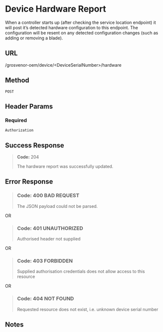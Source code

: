 # Device Hardware Report

When a controller starts up (after checking the service location endpoint) it
will post it’s detected hardware configuration to this endpoint. The
configuration will be resent on any detected configuration changes (such as
adding or removing a blade).

## URL

  /grosvenor-oem/device/\<DeviceSerialNumber\>/hardware

## Method

  `POST`

## Header Params

### Required

  `Authorization`

## Success Response

> **Code:** 204
>
> The hardware report was successfully updated.

## Error Response

> ### **Code:** 400 BAD REQUEST
>
> The JSON payload could not be parsed.

OR

> ### **Code:** 401 UNAUTHORIZED
>
> Authorised header not supplied

OR

> ### **Code:** 403 FORBIDDEN
>
> Supplied authorisation credentials does not allow access to this resource

OR

> ### **Code:** 404 NOT FOUND
>
> Requested resource does not exist, i.e. unknown device serial number

## Notes